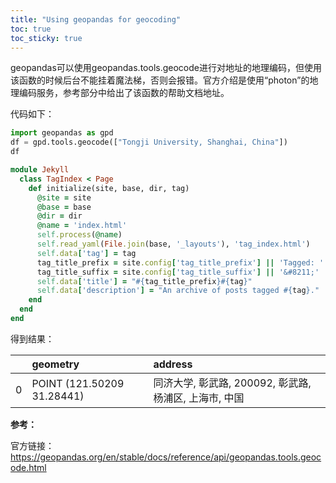 ```yaml
---
title: "Using geopandas for geocoding"
toc: true
toc_sticky: true
---
```


geopandas可以使用geopandas.tools.geocode进行对地址的地理编码，但使用该函数的时候后台不能挂着魔法梯，否则会报错。官方介绍是使用“photon”的地理编码服务，参考部分中给出了该函数的帮助文档地址。

代码如下：

```python
import geopandas as gpd
df = gpd.tools.geocode(["Tongji University, Shanghai, China"])
df
```

```ruby
module Jekyll
  class TagIndex < Page
    def initialize(site, base, dir, tag)
      @site = site
      @base = base
      @dir = dir
      @name = 'index.html'
      self.process(@name)
      self.read_yaml(File.join(base, '_layouts'), 'tag_index.html')
      self.data['tag'] = tag
      tag_title_prefix = site.config['tag_title_prefix'] || 'Tagged: '
      tag_title_suffix = site.config['tag_title_suffix'] || '&#8211;'
      self.data['title'] = "#{tag_title_prefix}#{tag}"
      self.data['description'] = "An archive of posts tagged #{tag}."
    end
  end
end
```

得到结果：

|      | geometry                   | address                                                |
| :--- | :------------------------- | :----------------------------------------------------- |
| 0    | POINT (121.50209 31.28441) | 同济大学, 彰武路, 200092, 彰武路, 杨浦区, 上海市, 中国 |



**参考：**

官方链接：https://geopandas.org/en/stable/docs/reference/api/geopandas.tools.geocode.html

